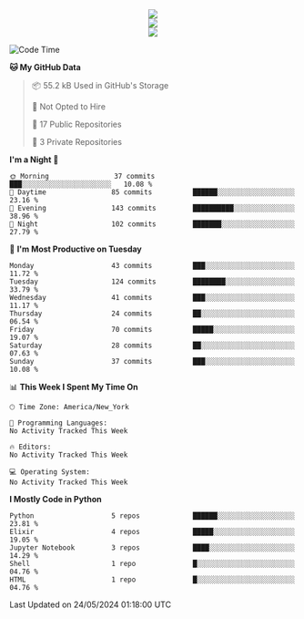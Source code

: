 
<div align="center"><img src="https://readme-typing-svg.demolab.com?font=Fira+Code&pause=1000&center=true&vCenter=true&width=435&lines=Hello%EF%BD%9E;I+LIKE+CODING%EF%BC%81;%E5%BC%B7%E5%8C%96%E5%AD%A6%E7%BF%92%E3%81%AB%E5%A4%A7%E5%A5%BD%E3%81%8D%EF%BC%81;%E6%B0%B8%E8%BF%9C%E5%96%9C%E6%AC%A2%E9%B2%A8%E9%B2%A8%EF%BC%81%EF%BC%81%EF%BC%81" />  
</div>

<div align="center"><img src="https://github-readme-stats.vercel.app/api?username=ruoyuGao&theme=black-red" />  
</div>

<div align="center">
    <img src="https://github-readme-stats.vercel.app/api/top-langs/?username=ruoyuGao&layout=compact&theme=black-red"/>
</div>

<!--START_SECTION:waka-->
![Code Time](http://img.shields.io/badge/Code%20Time-182%20hrs%204%20mins-blue)

**🐱 My GitHub Data** 

> 📦 55.2 kB Used in GitHub's Storage 
 > 
> 🚫 Not Opted to Hire
 > 
> 📜 17 Public Repositories 
 > 
> 🔑 3 Private Repositories 
 > 
**I'm a Night 🦉** 

```text
🌞 Morning                37 commits          ███░░░░░░░░░░░░░░░░░░░░░░   10.08 % 
🌆 Daytime                85 commits          ██████░░░░░░░░░░░░░░░░░░░   23.16 % 
🌃 Evening                143 commits         ██████████░░░░░░░░░░░░░░░   38.96 % 
🌙 Night                  102 commits         ███████░░░░░░░░░░░░░░░░░░   27.79 % 
```
📅 **I'm Most Productive on Tuesday** 

```text
Monday                   43 commits          ███░░░░░░░░░░░░░░░░░░░░░░   11.72 % 
Tuesday                  124 commits         ████████░░░░░░░░░░░░░░░░░   33.79 % 
Wednesday                41 commits          ███░░░░░░░░░░░░░░░░░░░░░░   11.17 % 
Thursday                 24 commits          ██░░░░░░░░░░░░░░░░░░░░░░░   06.54 % 
Friday                   70 commits          █████░░░░░░░░░░░░░░░░░░░░   19.07 % 
Saturday                 28 commits          ██░░░░░░░░░░░░░░░░░░░░░░░   07.63 % 
Sunday                   37 commits          ███░░░░░░░░░░░░░░░░░░░░░░   10.08 % 
```


📊 **This Week I Spent My Time On** 

```text
🕑︎ Time Zone: America/New_York

💬 Programming Languages: 
No Activity Tracked This Week

🔥 Editors: 
No Activity Tracked This Week

💻 Operating System: 
No Activity Tracked This Week
```

**I Mostly Code in Python** 

```text
Python                   5 repos             ██████░░░░░░░░░░░░░░░░░░░   23.81 % 
Elixir                   4 repos             █████░░░░░░░░░░░░░░░░░░░░   19.05 % 
Jupyter Notebook         3 repos             ████░░░░░░░░░░░░░░░░░░░░░   14.29 % 
Shell                    1 repo              █░░░░░░░░░░░░░░░░░░░░░░░░   04.76 % 
HTML                     1 repo              █░░░░░░░░░░░░░░░░░░░░░░░░   04.76 % 
```




 Last Updated on 24/05/2024 01:18:00 UTC
<!--END_SECTION:waka-->
